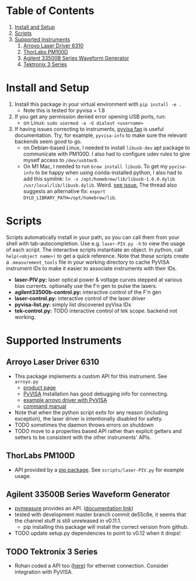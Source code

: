 
# Table of Contents

1.  [Install and Setup](#orgcfb76da)
2.  [Scripts](#orgacfb41d)
3.  [Supported Instruments](#org845832a)
    1.  [Arroyo Laser Driver 6310](#orgc3e40c8)
    2.  [ThorLabs PM100D](#org4a3466f)
    3.  [Agilent 33500B Series Waveform Generator](#orgdbeb185)
    4.  [Tektronix 3 Series](#orgaed31b0)


<a id="orgcfb76da"></a>

# Install and Setup

1.  Install this package in your virtual environment with `pip install -e .`
    -   Note this is tested for pyvisa = 1.8
2.  If you get any permission denied error opening USB ports, run:
    -   on Linux: `sudo usermod -a -G dialout <username>`
3.  If having issues correcting to instruments, [pyvisa faq](https://pyvisa.readthedocs.io/en/latest/faq/faq.html#faq-faq) is useful documentation. Try, for example, `pyvisa-info` to make sure the relevant backends seem good to go.
    -   on Debian-based Linux, I needed to install `libusb-dev` apt package to communicate with PM100D. I also had to configure udev rules to give myself access to `/dev/usbtmc0`.
    -   On M1 Mac, I needed to run `brew install libusb`. To get my `pyvisa-info` to be happy when using conda-installed python, I also had to add this symlink: `ln -s /opt/homebrew/lib/libusb-1.0.0.dylib /usr/local/lib/libusb.dylib`. Weird. [see issue.](https://github.com/pyusb/pyusb/issues/355#issuecomment-974726078) The thread also suggests an alternative fix: `export DYLD_LIBRARY_PATH=/opt/homebrew/lib`.


<a id="orgacfb41d"></a>

# Scripts

Scripts automatically install in your path, so you can call them from your shell with tab-autocompletion.
Use e.g. `laser-PIV.py -h` to view the usage of each script. The interactive scripts instantiate an object. In python, call `help(<object name>)` to get a quick reference.
Note that these scripts create a `.measurement_tools` file in your working directory to cache PyVISA instrument IDs to make it easier to associate instruments with their IDs.

-   **laser-PIV.py:** laser optical power & voltage curves stepped at various bias currents. optionally use the f'n gen to pulse the lasers.
-   **agilent33500b-control.py:** interactive control of the F'n gen
-   **laser-control.py:** interactive control of the laser driver
-   **pyvisa-list.py:** simply list discovered pyVisa IDs
-   **tek-control.py:** TODO interactive control of tek scope. backend not working.


<a id="org845832a"></a>

# Supported Instruments


<a id="orgc3e40c8"></a>

## Arroyo Laser Driver 6310

-   This package implements a custom API for this instrument. See `arroyo.py`
    -   [product page](https://www.arroyoinstruments.com/product/6310-combosource-1-amp/)
    -   [PyVISA](https://pyvisa.readthedocs.io/en/latest/index.html) Installation has good debugging info for connecting.
    -   [example arroyo driver with PyVISA](https://github.com/valavanisalex/InstrumentDrivers/blob/master/arroyo.py)
    -   [command manual](https://www.arroyoinstruments.com/wp-content/uploads/2021/01/ArroyoComputerInterfacingManual.pdf)
-   Note that when the python script exits for any reason (including exception), the laser driver is intentionally disabled for safety.
-   TODO sometimes the daemon throws errors on shutdown
-   TODO move to a properties based API rather than explicit getters and setters to be consistent with the other instruments' APIs.


<a id="org4a3466f"></a>

## ThorLabs PM100D

-   API provided by a [pip package](https://pypi.org/project/ThorlabsPM100/). See `scripts/laser-PIV.py` for example usage.


<a id="orgdbeb185"></a>

## Agilent 33500B Series Waveform Generator

-   [pymeasure](https://pymeasure.readthedocs.io/en/latest/quick_start.html) provides an API. ([documentation link](https://pymeasure.readthedocs.io/en/latest/api/instruments/agilent/agilent33500.html))
-   tested with development master branch commit de55c6e, it seems that the channel stuff is still unreleased in v0.11.1.
    -   pip installing this package will install the correct version from github.
-   TODO update setup.py dependencies to point to v0.12 when it drops!


<a id="orgaed31b0"></a>

## TODO Tektronix 3 Series
-   Rohan coded a API too ([here](https://github.com/anwar-lab-ucb/tekscope)) for ethernet connection. Consider integration with PyVISA.
